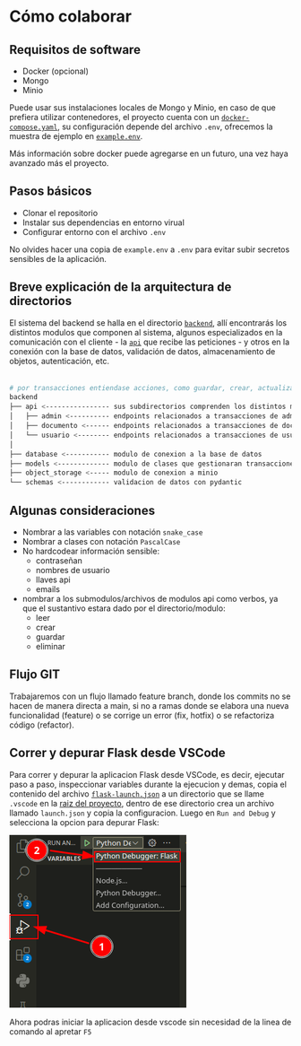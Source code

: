 
# Cómo colaborar

## Requisitos de software

- Docker (opcional)
- Mongo
- Minio

Puede usar sus instalaciones locales de Mongo y Minio, en caso de que prefiera utilizar contenedores, el proyecto cuenta con un [`docker-compose.yaml`](../docker-compose.yaml), su configuración depende del archivo `.env`, ofrecemos la muestra de ejemplo en [`example.env`](../example.env).

Más información sobre docker puede agregarse en un futuro, una vez haya avanzado más el proyecto.

## Pasos básicos

- Clonar el repositorio
- Instalar sus dependencias en entorno virual
- Configurar entorno con el archivo `.env`

No olvides hacer una copia de `example.env` a `.env` para evitar subir secretos sensibles de la aplicación.

## Breve explicación de la arquitectura de directorios

El sistema del backend se halla en el directorio [`backend`](../backend/), allí encontrarás los distintos modulos que componen al sistema, algunos especializados en la comunicación con el cliente - la [`api`](../backend/api/) que recibe las peticiones - y otros en la conexión con la base de datos, validación de datos, almacenamiento de objetos, autenticación, etc.

``` bash

# por transacciones entiendase acciones, como guardar, crear, actualizar, leer, eliminar
backend
├── api <---------------- sus subdirectorios comprenden los distintos modulos de la api
│   ├── admin <---------- endpoints relacionados a transacciones de administrador
│   ├── documento <------ endpoints relacionados a transacciones de documentos
│   └── usuario <-------- endpoints relacionados a transacciones de usuario
│
├── database <----------- modulo de conexion a la base de datos
├── models <------------- modulo de clases que gestionaran transacciones con sus contrapartes en la base de datos
├── object_storage <----- modulo de conexion a minio
└── schemas <------------ validacion de datos con pydantic

```

## Algunas consideraciones

- Nombrar a las variables con notación `snake_case`
- Nombrar a clases con notación `PascalCase`
- No hardcodear información sensible:
  - contraseñan
  - nombres de usuario
  - llaves api
  - emails
- nombrar a los submodulos/archivos de modulos api como verbos, ya que el sustantivo estara dado por el directorio/modulo:
  - leer
  - crear
  - guardar
  - eliminar

## Flujo GIT

Trabajaremos con un flujo llamado feature branch, donde los commits no se hacen de manera directa a main, si no a ramas donde se elabora una nueva funcionalidad (feature) o se corrige un error (fix, hotfix) o se refactoriza código (refactor).

## Correr y depurar Flask desde VSCode

Para correr y depurar la aplicacion Flask desde VSCode, es decir, ejecutar paso a paso, inspeccionar variables durante la ejecucion y demas, copia el contenido del archivo [`flask-launch.json`](flask-launch.json) a un directorio que se llame `.vscode` en la [raiz del proyecto](/), dentro de ese directorio crea un archivo llamado `launch.json` y copia la configuracion. Luego en `Run and Debug` y selecciona la opcion para depurar Flask:

![correr y depurar flask](./runndebug.png)

Ahora podras iniciar la aplicacion desde vscode sin necesidad de la linea de comando al apretar `F5`